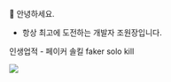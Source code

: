 🫡 안녕하세요.
- 항상 최고에 도전하는 개발자 조원장입니다.

인생업적 - 페이커 솔킬 faker solo kill

<img src="https://s1.gifyu.com/images/faker_last_AdobeExpress-1.gif" />
